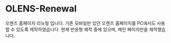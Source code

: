 # OLENS-Renewal
오렌즈 홈페이지 리뉴얼 입니다.
기존 모바일만 있던 오렌즈 홈페이지를 PC에서도 사용 할 수 있도록 제작하였습니다.
현재 반응형 제작 중에 있으며, 메인 페이지만을 제작했습니다.
